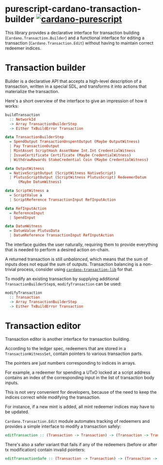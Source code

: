 # purescript-cardano-transaction-builder [![cardano-purescript](https://img.shields.io/badge/cardano--purescript?logo=cardano&logoColor=white&label=cardano-purescript&labelColor=blue&color=blue)](https://github.com/klntsky/cardano-purescript)

This library provides a declarative interface for transaction building (`Cardano.Transaction.Builder`) and a functional interface for editing a transaction (`Cardano.Transaction.Edit`) without having to maintain correct redeemer indices.

# Transaction builder

Builder is a declarative API that accepts a high-level description of a transaction, written in a special SDL, and transforms it into actions that materialize the transaction.

Here's a short overview of the interface to give an impression of how it works:

```purescript
buildTransaction
  :: NetworkId
  -> Array TransactionBuilderStep
  -> Either TxBuildError Transaction

data TransactionBuilderStep
  = SpendOutput TransactionUnspentOutput (Maybe OutputWitness)
  | Pay TransactionOutput
  | MintAsset ScriptHash AssetName Int.Int CredentialWitness
  | IssueCertificate Certificate (Maybe CredentialWitness)
  | WithdrawRewards StakeCredential Coin (Maybe CredentialWitness)

data OutputWitness
  = NativeScriptOutput (ScriptWitness NativeScript)
  | PlutusScriptOutput (ScriptWitness PlutusScript) RedeemerDatum
      (Maybe DatumWitness)

data ScriptWitness a
  = ScriptValue a
  | ScriptReference TransactionInput RefInputAction

data RefInputAction
  = ReferenceInput
  | SpendInput

data DatumWitness
  = DatumValue PlutusData
  | DatumReference TransactionInput RefInputAction
```

The interface guides the user naturally, requiring them to provide everything that is needed to perform a desired action on-chain.

A returned transaction is still *unbalanced*, which means that the sum of inputs does not equal the sum of outputs. Transaction balancing is a non-trivial process, consider using [`cardano-transaction-lib`](https://github.com/Plutonomicon/cardano-transaction-lib/) for that.

To modify an existing transaction by supplying additional `TransactionBuilderStep`s, `modifyTransaction` can be used:

```purescript
modifyTransaction
  :: Transaction
  -> Array TransactionBuilderStep
  -> Either TxBuildError Transaction
```

# Transaction editor

Transaction editor is another interface for transaction building.

According to the ledger spec, redeemers that are stored in a
`TransactionWitnessSet`, contain pointers to various transaction parts.

The pointers are just numbers corresponding to indices in arrays.

For example, a redeemer for spending a UTxO locked at a script address
contains an index of the corresponding input in the
list of transaction body inputs.

This is not very convenient for developers, because of the need to
keep the indices correct while modifying the transaction.

For instance, if a new mint is added, all mint redeemer indices may have to
be updated.

`Cardano.Transaction.Edit` module automates tracking of redeemers and provides a simple interface to modify a transaction safely:

```purescript
editTransaction :: (Transaction -> Transaction) -> (Transaction -> Transaction)
```

There's also a safer variant that fails if any of the redeemers (before or after tx modification) contain invalid pointers:

```purescript
editTransactionSafe :: (Transaction -> Transaction) -> (Transaction -> Maybe Transaction)
```
